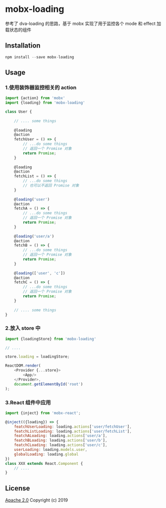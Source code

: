 # mobx-loading


参考了 dva-loading 的思路，基于 mobx 实现了用于监控各个 mode 和 effect 加载状态的组件


## Installation

```js
npm install --save mobx-loading
```


## Usage

### 1.使用装饰器监控相关的 action

```js
import {action} from 'mobx'
import {loading} from 'mobx-loading'

class User {
    
    // .... some things
    
    @loading
    @action
    fetchUser = () => {
        // ...do some things
        // 返回一个 Promise 对象
        return Promise;
    }
    
    @loading
    @action
    fetchList = () => {
        // ...do some things
        // 也可以不返回 Promise 对象
    }
    
    @loading('user')
    @action
    fetchA = () => {
        // ...do some things
        // 返回一个 Promise 对象
        return Promise;
    }
    
    @loading('user/a')
    @action
    fetchB = () => {
        // ...do some things
        // 返回一个 Promise 对象
        return Promise;
    }
    
    @loading(['user', 'c'])
    @action
    fetchC = () => {
        // ...do some things
        // 返回一个 Promise 对象
        return Promise;
    }
    
    // .... some things
}
```

### 2.放入 store 中


```js
import {loadingStore} from 'mobx-loading'

// ....

store.loading = loadingStore;

ReactDOM.render(
    <Provider {...store}>
        <App/>
    </Provider>,
    document.getElementById('root')
);
```

### 3.React 组件中应用

```js
import {inject} from 'mobx-react';

@inject(({loading}) => {
    featchUserLoading: loading.actions['user/fetchUser'],
    featchListLoading: loading.actions['user/fetchList'],
    featchALoading: loading.actions['user/a'],
    featchBLoading: loading.actions['user/b'],
    featchCLoading: loading.actions['user/c'],
    userLoading: loading.models.user,
    globalLoading: loading.global
})
class XXX extends React.Component {
    // ....
}
```


## License

[Apache 2.0](https://opensource.org/licenses/Apache-2.0) Copyright (c) 2019
